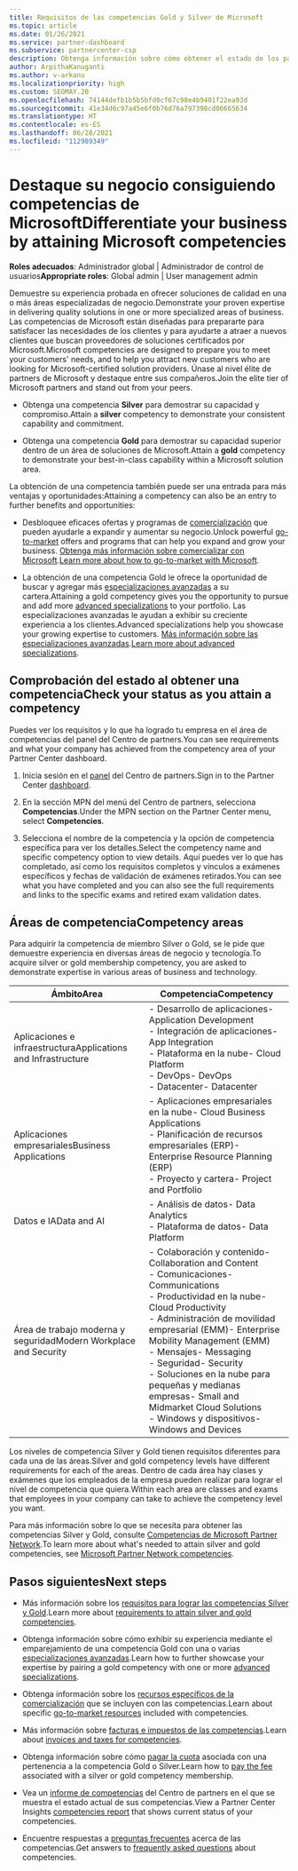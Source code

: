 ```yaml
---
title: Requisitos de las competencias Gold y Silver de Microsoft
ms.topic: article
ms.date: 01/26/2021
ms.service: partner-dashboard
ms.subservice: partnercenter-csp
description: Obtenga información sobre cómo obtener el estado de los partners de Microsoft y atraer a nuevos clientes que cumplan los requisitos de competencia de los niveles Gold y Silver.
author: ArpithaKanuganti
ms.author: v-arkanu
ms.localizationpriority: high
ms.custom: SEOMAY.20
ms.openlocfilehash: 74144defb1b5b5bfd0cf67c98e4b9401f22ea93d
ms.sourcegitcommit: 41e34d6c97a45e6f0b76d76a797398cd06665634
ms.translationtype: HT
ms.contentlocale: es-ES
ms.lasthandoff: 06/28/2021
ms.locfileid: "112989349"
---
```

# <a name="differentiate-your-business-by-attaining-microsoft-competencies"></a><span data-ttu-id="f4465-103">Destaque su negocio consiguiendo competencias de Microsoft</span><span class="sxs-lookup"><span data-stu-id="f4465-103">Differentiate your business by attaining Microsoft competencies</span></span>

<span data-ttu-id="f4465-104">**Roles adecuados**: Administrador global | Administrador de control de usuarios</span><span class="sxs-lookup"><span data-stu-id="f4465-104">**Appropriate roles**: Global admin | User management admin</span></span>

<span data-ttu-id="f4465-105">Demuestre su experiencia probada en ofrecer soluciones de calidad en una o más áreas especializadas de negocio.</span><span class="sxs-lookup"><span data-stu-id="f4465-105">Demonstrate your proven expertise in delivering quality solutions in one or more specialized areas of business.</span></span> <span data-ttu-id="f4465-106">Las competencias de Microsoft están diseñadas para prepararte para satisfacer las necesidades de los clientes y para ayudarte a atraer a nuevos clientes que buscan proveedores de soluciones certificados por Microsoft.</span><span class="sxs-lookup"><span data-stu-id="f4465-106">Microsoft competencies are designed to prepare you to meet your customers' needs, and to help you attract new customers who are looking for Microsoft-certified solution providers.</span></span> <span data-ttu-id="f4465-107">Únase al nivel élite de partners de Microsoft y destaque entre sus compañeros.</span><span class="sxs-lookup"><span data-stu-id="f4465-107">Join the elite tier of Microsoft partners and stand out from your peers.</span></span>

- <span data-ttu-id="f4465-108">Obtenga una competencia **Silver** para demostrar su capacidad y compromiso.</span><span class="sxs-lookup"><span data-stu-id="f4465-108">Attain a **silver** competency to demonstrate your consistent capability and commitment.</span></span>

- <span data-ttu-id="f4465-109">Obtenga una competencia **Gold** para demostrar su capacidad superior dentro de un área de soluciones de Microsoft.</span><span class="sxs-lookup"><span data-stu-id="f4465-109">Attain a **gold** competency to demonstrate your best-in-class capability within a Microsoft solution area.</span></span>

<span data-ttu-id="f4465-110">La obtención de una competencia también puede ser una entrada para más ventajas y oportunidades:</span><span class="sxs-lookup"><span data-stu-id="f4465-110">Attaining a competency can also be an entry to further benefits and opportunities:</span></span>

- <span data-ttu-id="f4465-111">Desbloquee eficaces ofertas y programas de [comercialización](mpn-learn-about-go-to-market-benefits.md) que pueden ayudarle a expandir y aumentar su negocio.</span><span class="sxs-lookup"><span data-stu-id="f4465-111">Unlock powerful [go-to-market](mpn-learn-about-go-to-market-benefits.md) offers and programs that can help you expand and grow your business.</span></span> <span data-ttu-id="f4465-112">[Obtenga más información sobre comercializar con Microsoft](https://partner.microsoft.com/solutions/go-to-market).</span><span class="sxs-lookup"><span data-stu-id="f4465-112">[Learn more about how to go-to-market with Microsoft](https://partner.microsoft.com/solutions/go-to-market).</span></span>

- <span data-ttu-id="f4465-113">La obtención de una competencia Gold le ofrece la oportunidad de buscar y agregar más [especializaciones avanzadas](advanced-specializations.md) a su cartera.</span><span class="sxs-lookup"><span data-stu-id="f4465-113">Attaining a gold competency gives you the opportunity to pursue and add more [advanced specializations](advanced-specializations.md) to your portfolio.</span></span> <span data-ttu-id="f4465-114">Las especializaciones avanzadas le ayudan a exhibir su creciente experiencia a los clientes.</span><span class="sxs-lookup"><span data-stu-id="f4465-114">Advanced specializations help you showcase your growing expertise to customers.</span></span> <span data-ttu-id="f4465-115">[Más información sobre las especializaciones avanzadas](https://partner.microsoft.com/membership/advanced-specialization).</span><span class="sxs-lookup"><span data-stu-id="f4465-115">[Learn more about advanced specializations](https://partner.microsoft.com/membership/advanced-specialization).</span></span>

## <a name="check-your-status-as-you-attain-a-competency"></a><span data-ttu-id="f4465-116">Comprobación del estado al obtener una competencia</span><span class="sxs-lookup"><span data-stu-id="f4465-116">Check your status as you attain a competency</span></span>

<span data-ttu-id="f4465-117">Puedes ver los requisitos y lo que ha logrado tu empresa en el área de competencias del panel del Centro de partners.</span><span class="sxs-lookup"><span data-stu-id="f4465-117">You can see requirements and what your company has achieved from the competency area of your Partner Center dashboard.</span></span>

1. <span data-ttu-id="f4465-118">Inicia sesión en el [panel](https://partner.microsoft.com/dashboard/home) del Centro de partners.</span><span class="sxs-lookup"><span data-stu-id="f4465-118">Sign in to the Partner Center [dashboard](https://partner.microsoft.com/dashboard/home).</span></span>

2. <span data-ttu-id="f4465-119">En la sección MPN del menú del Centro de partners, selecciona **Competencias**.</span><span class="sxs-lookup"><span data-stu-id="f4465-119">Under the MPN section on the Partner Center menu, select **Competencies**.</span></span>

3. <span data-ttu-id="f4465-120">Selecciona el nombre de la competencia y la opción de competencia específica para ver los detalles.</span><span class="sxs-lookup"><span data-stu-id="f4465-120">Select the competency name and specific competency option to view details.</span></span> <span data-ttu-id="f4465-121">Aquí puedes ver lo que has completado, así como los requisitos completos y vínculos a exámenes específicos y fechas de validación de exámenes retirados.</span><span class="sxs-lookup"><span data-stu-id="f4465-121">You can see what you have completed and you can also see the full requirements and links to the specific exams and retired exam validation dates.</span></span>

## <a name="competency-areas"></a><span data-ttu-id="f4465-122">Áreas de competencia</span><span class="sxs-lookup"><span data-stu-id="f4465-122">Competency areas</span></span>

<span data-ttu-id="f4465-123">Para adquirir la competencia de miembro Silver o Gold, se le pide que demuestre experiencia en diversas áreas de negocio y tecnología.</span><span class="sxs-lookup"><span data-stu-id="f4465-123">To acquire silver or gold membership competency, you are asked to demonstrate expertise in various areas of business and technology.</span></span>

|<span data-ttu-id="f4465-124">**Ámbito**</span><span class="sxs-lookup"><span data-stu-id="f4465-124">**Area**</span></span>            |<span data-ttu-id="f4465-125">**Competencia**</span><span class="sxs-lookup"><span data-stu-id="f4465-125">**Competency**</span></span>                    |
|--------------------|--------------------------------|
|<span data-ttu-id="f4465-126">Aplicaciones e infraestructura</span><span class="sxs-lookup"><span data-stu-id="f4465-126">Applications and Infrastructure</span></span>| <span data-ttu-id="f4465-127">- Desarrollo de aplicaciones</span><span class="sxs-lookup"><span data-stu-id="f4465-127">- Application Development</span></span><br/> <span data-ttu-id="f4465-128">- Integración de aplicaciones</span><span class="sxs-lookup"><span data-stu-id="f4465-128">- App Integration</span></span><br/> <span data-ttu-id="f4465-129">- Plataforma en la nube</span><span class="sxs-lookup"><span data-stu-id="f4465-129">- Cloud Platform</span></span><br/> <span data-ttu-id="f4465-130">- DevOps</span><span class="sxs-lookup"><span data-stu-id="f4465-130">- DevOps</span></span><br/> <span data-ttu-id="f4465-131">- Datacenter</span><span class="sxs-lookup"><span data-stu-id="f4465-131">- Datacenter</span></span> |
|<span data-ttu-id="f4465-132">Aplicaciones empresariales</span><span class="sxs-lookup"><span data-stu-id="f4465-132">Business Applications</span></span> | <span data-ttu-id="f4465-133">- Aplicaciones empresariales en la nube</span><span class="sxs-lookup"><span data-stu-id="f4465-133">- Cloud Business Applications</span></span></br> <span data-ttu-id="f4465-134">- Planificación de recursos empresariales (ERP)</span><span class="sxs-lookup"><span data-stu-id="f4465-134">- Enterprise Resource Planning (ERP)</span></span></br> <span data-ttu-id="f4465-135">- Proyecto y cartera</span><span class="sxs-lookup"><span data-stu-id="f4465-135">- Project and Portfolio</span></span> |
|<span data-ttu-id="f4465-136">Datos e IA</span><span class="sxs-lookup"><span data-stu-id="f4465-136">Data and AI</span></span>| <span data-ttu-id="f4465-137">- Análisis de datos</span><span class="sxs-lookup"><span data-stu-id="f4465-137">- Data Analytics</span></span><br/> <span data-ttu-id="f4465-138">- Plataforma de datos</span><span class="sxs-lookup"><span data-stu-id="f4465-138">- Data Platform</span></span> |
|<span data-ttu-id="f4465-139">Área de trabajo moderna y seguridad</span><span class="sxs-lookup"><span data-stu-id="f4465-139">Modern Workplace and Security</span></span> | <span data-ttu-id="f4465-140">- Colaboración y contenido</span><span class="sxs-lookup"><span data-stu-id="f4465-140">- Collaboration and Content</span></span><br/> <span data-ttu-id="f4465-141">- Comunicaciones</span><span class="sxs-lookup"><span data-stu-id="f4465-141">- Communications</span></span><br/> <span data-ttu-id="f4465-142">- Productividad en la nube</span><span class="sxs-lookup"><span data-stu-id="f4465-142">- Cloud Productivity</span></span><br/> <span data-ttu-id="f4465-143">- Administración de movilidad empresarial (EMM)</span><span class="sxs-lookup"><span data-stu-id="f4465-143">- Enterprise Mobility Management (EMM)</span></span><br/> <span data-ttu-id="f4465-144">- Mensajes</span><span class="sxs-lookup"><span data-stu-id="f4465-144">- Messaging</span></span><br/> <span data-ttu-id="f4465-145">- Seguridad</span><span class="sxs-lookup"><span data-stu-id="f4465-145">- Security</span></span><br/> <span data-ttu-id="f4465-146">- Soluciones en la nube para pequeñas y medianas empresas</span><span class="sxs-lookup"><span data-stu-id="f4465-146">- Small and Midmarket Cloud Solutions</span></span><br/> <span data-ttu-id="f4465-147">- Windows y dispositivos</span><span class="sxs-lookup"><span data-stu-id="f4465-147">- Windows and Devices</span></span> |

<span data-ttu-id="f4465-148">Los niveles de competencia Silver y Gold tienen requisitos diferentes para cada una de las áreas.</span><span class="sxs-lookup"><span data-stu-id="f4465-148">Silver and gold competency levels have different requirements for each of the areas.</span></span> <span data-ttu-id="f4465-149">Dentro de cada área hay clases y exámenes que los empleados de la empresa pueden realizar para lograr el nivel de competencia que quiera.</span><span class="sxs-lookup"><span data-stu-id="f4465-149">Within each area are classes and exams that employees in your company can take to achieve the competency level you want.</span></span> 

<span data-ttu-id="f4465-150">Para más información sobre lo que se necesita para obtener las competencias Silver y Gold, consulte [Competencias de Microsoft Partner Network](https://partner.microsoft.com/membership/competencies).</span><span class="sxs-lookup"><span data-stu-id="f4465-150">To learn more about what's needed to attain silver and gold competencies, see [Microsoft Partner Network competencies](https://partner.microsoft.com/membership/competencies).</span></span>

## <a name="next-steps"></a><span data-ttu-id="f4465-151">Pasos siguientes</span><span class="sxs-lookup"><span data-stu-id="f4465-151">Next steps</span></span>

- <span data-ttu-id="f4465-152">Más información sobre los [requisitos para lograr las competencias Silver y Gold](https://partner.microsoft.com/membership/competencies).</span><span class="sxs-lookup"><span data-stu-id="f4465-152">Learn more about [requirements to attain silver and gold competencies](https://partner.microsoft.com/membership/competencies).</span></span>

- <span data-ttu-id="f4465-153">Obtenga información sobre cómo exhibir su experiencia mediante el emparejamiento de una competencia Gold con una o varias [especializaciones avanzadas](advanced-specializations.md).</span><span class="sxs-lookup"><span data-stu-id="f4465-153">Learn how to further showcase your expertise by pairing a gold competency with one or more [advanced specializations](advanced-specializations.md).</span></span>

- <span data-ttu-id="f4465-154">Obtenga información sobre los [recursos específicos de la comercialización](mpn-learn-about-go-to-market-benefits.md) que se incluyen con las competencias.</span><span class="sxs-lookup"><span data-stu-id="f4465-154">Learn about specific [go-to-market resources](mpn-learn-about-go-to-market-benefits.md) included with competencies.</span></span>

- <span data-ttu-id="f4465-155">Más información sobre [facturas e impuestos de las competencias](mpn-view-print-maps-invoice.md).</span><span class="sxs-lookup"><span data-stu-id="f4465-155">Learn about [invoices and taxes for competencies](mpn-view-print-maps-invoice.md).</span></span>

- <span data-ttu-id="f4465-156">Obtenga información sobre cómo [pagar la cuota](mpn-pay-fee-silver-gold-competency.md) asociada con una pertenencia a la competencia Gold o Silver.</span><span class="sxs-lookup"><span data-stu-id="f4465-156">Learn how to [pay the fee](mpn-pay-fee-silver-gold-competency.md) associated with a silver or gold competency membership.</span></span>

- <span data-ttu-id="f4465-157">Vea un [informe de competencias](pci-competencies-report.md) del Centro de partners en el que se muestra el estado actual de sus competencias.</span><span class="sxs-lookup"><span data-stu-id="f4465-157">View a Partner Center Insights [competencies report](pci-competencies-report.md) that shows current status of your competencies.</span></span>

- <span data-ttu-id="f4465-158">Encuentre respuestas a [preguntas frecuentes](competencies-faq.yml) acerca de las competencias.</span><span class="sxs-lookup"><span data-stu-id="f4465-158">Get answers to [frequently asked questions](competencies-faq.yml) about competencies.</span></span>
